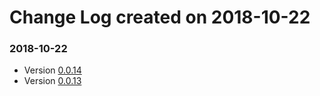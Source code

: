 # Change Log created on  2018-10-22

### 2018-10-22
  * Version [0.0.14](../../releases/tag/0.0.14)
  * Version [0.0.13](../../releases/tag/0.0.13)
